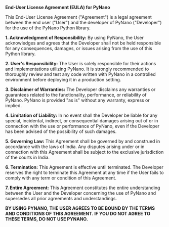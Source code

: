 **End-User License Agreement (EULA) for PyNano**

This End-User License Agreement ("Agreement") is a legal agreement between the end user ("User") and the developer of PyNano ("Developer") for the use of the PyNano Python library.

**1. Acknowledgment of Responsibility:**
By using PyNano, the User acknowledges and agrees that the Developer shall not be held responsible for any consequences, damages, or issues arising from the use of this Python library.

**2. User's Responsibility:**
The User is solely responsible for their actions and implementations utilizing PyNano. It is strongly recommended to thoroughly review and test any code written with PyNano in a controlled environment before deploying it in a production setting.

**3. Disclaimer of Warranties:**
The Developer disclaims any warranties or guarantees related to the functionality, performance, or reliability of PyNano. PyNano is provided "as is" without any warranty, express or implied.

**4. Limitation of Liability:**
In no event shall the Developer be liable for any special, incidental, indirect, or consequential damages arising out of or in connection with the use or performance of PyNano, even if the Developer has been advised of the possibility of such damages.

**5. Governing Law:**
This Agreement shall be governed by and construed in accordance with the laws of India. Any disputes arising under or in connection with this Agreement shall be subject to the exclusive jurisdiction of the courts in India.

**6. Termination:**
This Agreement is effective until terminated. The Developer reserves the right to terminate this Agreement at any time if the User fails to comply with any term or condition of this Agreement.

**7. Entire Agreement:**
This Agreement constitutes the entire understanding between the User and the Developer concerning the use of PyNano and supersedes all prior agreements and understandings.

**BY USING PYNANO, THE USER AGREES TO BE BOUND BY THE TERMS AND CONDITIONS OF THIS AGREEMENT. IF YOU DO NOT AGREE TO THESE TERMS, DO NOT USE PYNANO.**
